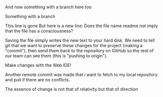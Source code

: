 
And now something with a branch here too

Something with a branch


This line is gone
But here is a new line: Does the file name readme not imply that the file has a consciousness?

Saving the file simply writes the new text to your hard disk. We need to tell git that we want to preserve these changes for the project (making a
"commit"), then send them
back to the repository on GitHub so the rest of our team can see them (this is "pushing to origin").

Make changes with the Web IDE!

Another remote commit was made that i want to fetch to my local repository and pull if there are no conflicts.

The essence of change is not that of relativity but that of direction
